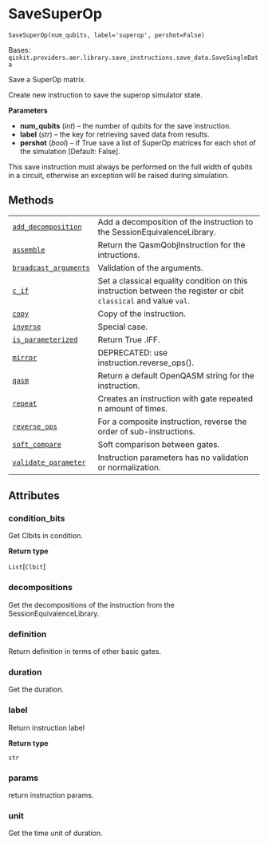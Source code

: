 # SaveSuperOp

<span id="undefined" />

`SaveSuperOp(num_qubits, label='superop', pershot=False)`

Bases: `qiskit.providers.aer.library.save_instructions.save_data.SaveSingleData`

Save a SuperOp matrix.

Create new instruction to save the superop simulator state.

**Parameters**

*   **num\_qubits** (*int*) – the number of qubits for the save instruction.
*   **label** (*str*) – the key for retrieving saved data from results.
*   **pershot** (*bool*) – if True save a list of SuperOp matrices for each shot of the simulation \[Default: False].

<Admonition title="Note" type="note">
  This save instruction must always be performed on the full width of qubits in a circuit, otherwise an exception will be raised during simulation.
</Admonition>

## Methods

|                                                                                                                                                                                                                   |                                                                                                                  |
| ----------------------------------------------------------------------------------------------------------------------------------------------------------------------------------------------------------------- | ---------------------------------------------------------------------------------------------------------------- |
| [`add_decomposition`](qiskit.providers.aer.library.SaveSuperOp.add_decomposition#qiskit.providers.aer.library.SaveSuperOp.add_decomposition "qiskit.providers.aer.library.SaveSuperOp.add_decomposition")         | Add a decomposition of the instruction to the SessionEquivalenceLibrary.                                         |
| [`assemble`](qiskit.providers.aer.library.SaveSuperOp.assemble#qiskit.providers.aer.library.SaveSuperOp.assemble "qiskit.providers.aer.library.SaveSuperOp.assemble")                                             | Return the QasmQobjInstruction for the intructions.                                                              |
| [`broadcast_arguments`](qiskit.providers.aer.library.SaveSuperOp.broadcast_arguments#qiskit.providers.aer.library.SaveSuperOp.broadcast_arguments "qiskit.providers.aer.library.SaveSuperOp.broadcast_arguments") | Validation of the arguments.                                                                                     |
| [`c_if`](qiskit.providers.aer.library.SaveSuperOp.c_if#qiskit.providers.aer.library.SaveSuperOp.c_if "qiskit.providers.aer.library.SaveSuperOp.c_if")                                                             | Set a classical equality condition on this instruction between the register or cbit `classical` and value `val`. |
| [`copy`](qiskit.providers.aer.library.SaveSuperOp.copy#qiskit.providers.aer.library.SaveSuperOp.copy "qiskit.providers.aer.library.SaveSuperOp.copy")                                                             | Copy of the instruction.                                                                                         |
| [`inverse`](qiskit.providers.aer.library.SaveSuperOp.inverse#qiskit.providers.aer.library.SaveSuperOp.inverse "qiskit.providers.aer.library.SaveSuperOp.inverse")                                                 | Special case.                                                                                                    |
| [`is_parameterized`](qiskit.providers.aer.library.SaveSuperOp.is_parameterized#qiskit.providers.aer.library.SaveSuperOp.is_parameterized "qiskit.providers.aer.library.SaveSuperOp.is_parameterized")             | Return True .IFF.                                                                                                |
| [`mirror`](qiskit.providers.aer.library.SaveSuperOp.mirror#qiskit.providers.aer.library.SaveSuperOp.mirror "qiskit.providers.aer.library.SaveSuperOp.mirror")                                                     | DEPRECATED: use instruction.reverse\_ops().                                                                      |
| [`qasm`](qiskit.providers.aer.library.SaveSuperOp.qasm#qiskit.providers.aer.library.SaveSuperOp.qasm "qiskit.providers.aer.library.SaveSuperOp.qasm")                                                             | Return a default OpenQASM string for the instruction.                                                            |
| [`repeat`](qiskit.providers.aer.library.SaveSuperOp.repeat#qiskit.providers.aer.library.SaveSuperOp.repeat "qiskit.providers.aer.library.SaveSuperOp.repeat")                                                     | Creates an instruction with gate repeated n amount of times.                                                     |
| [`reverse_ops`](qiskit.providers.aer.library.SaveSuperOp.reverse_ops#qiskit.providers.aer.library.SaveSuperOp.reverse_ops "qiskit.providers.aer.library.SaveSuperOp.reverse_ops")                                 | For a composite instruction, reverse the order of sub-instructions.                                              |
| [`soft_compare`](qiskit.providers.aer.library.SaveSuperOp.soft_compare#qiskit.providers.aer.library.SaveSuperOp.soft_compare "qiskit.providers.aer.library.SaveSuperOp.soft_compare")                             | Soft comparison between gates.                                                                                   |
| [`validate_parameter`](qiskit.providers.aer.library.SaveSuperOp.validate_parameter#qiskit.providers.aer.library.SaveSuperOp.validate_parameter "qiskit.providers.aer.library.SaveSuperOp.validate_parameter")     | Instruction parameters has no validation or normalization.                                                       |

## Attributes

<span id="undefined" />

### condition\_bits

Get Clbits in condition.

**Return type**

`List`\[`Clbit`]

<span id="undefined" />

### decompositions

Get the decompositions of the instruction from the SessionEquivalenceLibrary.

<span id="undefined" />

### definition

Return definition in terms of other basic gates.

<span id="undefined" />

### duration

Get the duration.

<span id="undefined" />

### label

Return instruction label

**Return type**

`str`

<span id="undefined" />

### params

return instruction params.

<span id="undefined" />

### unit

Get the time unit of duration.
